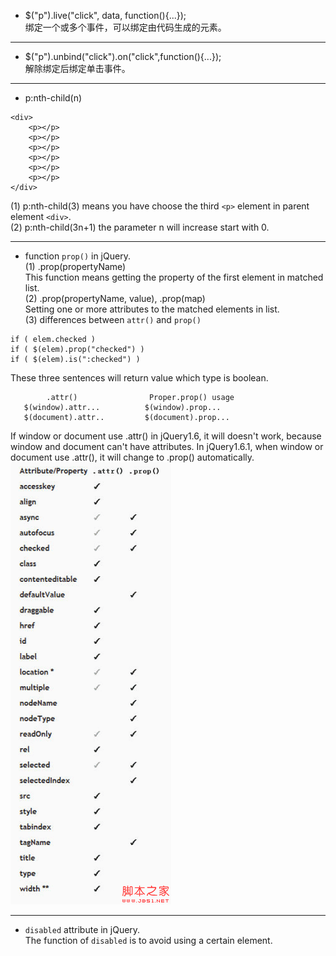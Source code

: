 * $("p").live("click", data, function(){...});  
绑定一个或多个事件，可以绑定由代码生成的元素。
***
* $("p").unbind("click").on("click",function(){...});  
解除绑定后绑定单击事件。
***
* p:nth-child(n)  
```
<div>
    <p></p>
    <p></p>
    <p></p>
    <p></p>
    <p></p>
    <p></p>
</div>
```
(1) p:nth-child(3) means you have choose the third `<p>` element in parent element `<div>`.  
(2) p:nth-child(3n+1) the parameter n will increase start with 0.  
***
* function `prop()` in jQuery.  
(1) .prop(propertyName)  
This function means getting the property of the first element in matched list.  
(2) .prop(propertyName, value), .prop(map)  
Setting one or more attributes to the matched elements in list.  
(3) differences between `attr()` and `prop()`  
```
if ( elem.checked ) 
if ( $(elem).prop("checked") ) 
if ( $(elem).is(":checked") ) 
```
These three sentences will return value which type is boolean.  
```
        .attr()                Proper.prop() usage
   $(window).attr...          $(window).prop...
   $(document).attr..         $(document).prop...
```
If window or document use .attr() in jQuery1.6, it will doesn't work, because window and document can't have attributes. In jQuery1.6.1, when window or document use .attr(), it will change to .prop() automatically.  
![](../images/201311151723484.png)  
***
* `disabled` attribute in jQuery.  
The function of `disabled` is to avoid using a certain element.  

